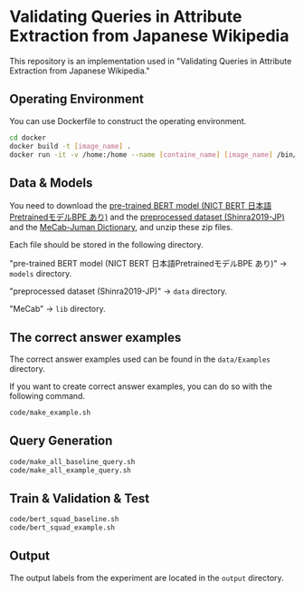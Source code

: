 # Validating Queries in Attribute Extraction from Japanese Wikipedia
 
This repository is an implementation used in "Validating Queries in Attribute Extraction from Japanese Wikipedia."

## Operating Environment
You can use Dockerfile to construct the operating environment.

```bash
cd docker
docker build -t [image_name] .
docker run -it -v /home:/home --name [containe_name] [image_name] /bin/bash
```

## Data & Models
You need to download the [pre-trained BERT model (NICT BERT 日本語PretrainedモデルBPE あり)](https://alaginrc.nict.go.jp/nict-bert/NICT_BERT-base_JapaneseWikipedia_32K_BPE.zip) and the [preprocessed dataset (Shinra2019-JP)](http://shinra-project.info/download/?tax%5Bwpdmcategory%5D=2019jp#) and the [MeCab-Juman Dictionary](https://drive.google.com/uc?export=download&id=0B4y35FiV1wh7X2pESGlLREpxdXM), and unzip these zip files.

Each file should be stored in the following directory.

"pre-trained BERT model (NICT BERT 日本語PretrainedモデルBPE あり)" -> `models` directory.

"preprocessed dataset (Shinra2019-JP)" -> `data` directory.

"MeCab" -> `lib` directory.

## The correct answer examples 
The correct answer examples used can be found in the `data/Examples` directory.

If you want to create correct answer examples, you can do so with the following command.
```bash
code/make_example.sh
```

## Query Generation
```bash
code/make_all_baseline_query.sh
code/make_all_example_query.sh
```
 
## Train & Validation & Test
```bash
code/bert_squad_baseline.sh
code/bert_squad_example.sh
```

## Output
The output labels from the experiment are located in the `output` directory. 